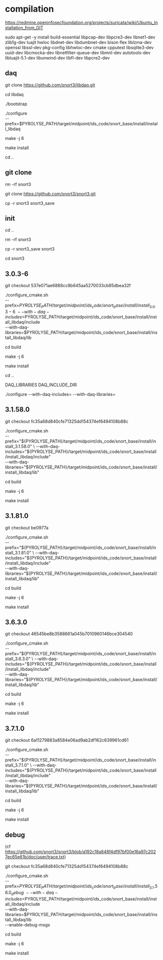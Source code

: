 

# compilation


https://redmine.openinfosecfoundation.org/projects/suricata/wiki/Ubuntu_Installation_from_GIT


sudo apt-get -y install build-essential libpcap-dev libpcre3-dev libnet1-dev zlib1g-dev luajit hwloc libdnet-dev libdumbnet-dev bison flex liblzma-dev openssl libssl-dev pkg-config libhwloc-dev cmake cpputest libsqlite3-dev uuid-dev libcmocka-dev libnetfilter-queue-dev libmnl-dev autotools-dev libluajit-5.1-dev libunwind-dev libfl-dev libpcre2-dev


## daq


git clone https://github.com/snort3/libdaq.git

cd libdaq

./bootstrap

./configure \
--prefix=$PYROLYSE_PATH/target/midpoint/ids_code/snort_base/install/install_libdaq

make -j 6

make install

cd ..




## git clone


rm -rf snort3


git clone https://github.com/snort3/snort3.git


cp -r snort3 snort3_save





## init


cd ..

rm -rf snort3

cp -r snort3_save snort3

cd snort3





## 3.0.3-6



git checkout 537e071ae6888cc8b645aa5270033cb85dbea32f

./configure_cmake.sh \
--prefix=$PYROLYSE_PATH/target/midpoint/ids_code/snort_base/install/install_3.0.3-6 \
--with-daq-includes=$PYROLYSE_PATH/target/midpoint/ids_code/snort_base/install/install_libdaq/include \
--with-daq-libraries=$PYROLYSE_PATH/target/midpoint/ids_code/snort_base/install/install_libdaq/lib

cd build

make -j 6

make install

cd ..




DAQ_LIBRARIES DAQ_INCLUDE_DIR


./configure --with-daq-includes=<inc dir>
            --with-daq-libraries=<lib dir>


## 3.1.58.0

git checkout fc35a68d840cfe71325dd154374ef6494108b88c

./configure_cmake.sh \
--prefix="${PYROLYSE_PATH}/target/midpoint/ids_code/snort_base/install/install_3.1.58.0" \
--with-daq-includes="${PYROLYSE_PATH}/target/midpoint/ids_code/snort_base/install/install_libdaq/include" \
--with-daq-libraries="${PYROLYSE_PATH}/target/midpoint/ids_code/snort_base/install/install_libdaq/lib"

cd build

make -j 6

make install



## 3.1.81.0

git checkout be0977a

./configure_cmake.sh \
--prefix="${PYROLYSE_PATH}/target/midpoint/ids_code/snort_base/install/install_3.1.81.0" \
--with-daq-includes="${PYROLYSE_PATH}/target/midpoint/ids_code/snort_base/install/install_libdaq/include" \
--with-daq-libraries="${PYROLYSE_PATH}/target/midpoint/ids_code/snort_base/install/install_libdaq/lib"

cd build

make -j 6

make install



## 3.6.3.0

git checkout 46545be8b3588661a045b7010960146bce304540

./configure_cmake.sh \
--prefix="${PYROLYSE_PATH}/target/midpoint/ids_code/snort_base/install/install_3.6.3.0" \
--with-daq-includes="${PYROLYSE_PATH}/target/midpoint/ids_code/snort_base/install/install_libdaq/include" \
--with-daq-libraries="${PYROLYSE_PATH}/target/midpoint/ids_code/snort_base/install/install_libdaq/lib"

cd build

make -j 6

make install

## 3.7.1.0

git checkout 6a11279883a8584e06ad9ab2df162c639961cd61

./configure_cmake.sh \
--prefix="${PYROLYSE_PATH}/target/midpoint/ids_code/snort_base/install/install_3.7.1.0" \
--with-daq-includes="${PYROLYSE_PATH}/target/midpoint/ids_code/snort_base/install/install_libdaq/include" \
--with-daq-libraries="${PYROLYSE_PATH}/target/midpoint/ids_code/snort_base/install/install_libdaq/lib"

cd build

make -j 6

make install


## debug

(cf https://github.com/snort3/snort3/blob/a192c18a848f4df97bf00e16a97c2027ec65e61b/doc/user/trace.txt)

git checkout fc35a68d840cfe71325dd154374ef6494108b88c

./configure_cmake.sh \
--prefix=$PYROLYSE_PATH/target/midpoint/ids_code/snort_base/install/install_3.1.58.0_debug \
--with-daq-includes=$PYROLYSE_PATH/target/midpoint/ids_code/snort_base/install/install_libdaq/include \
--with-daq-libraries=$PYROLYSE_PATH/target/midpoint/ids_code/snort_base/install/install_libdaq/lib \
--enable-debug-msgs

cd build

make -j 6

make install







